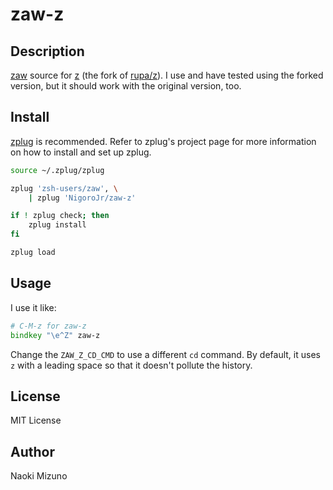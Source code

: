 # zaw-z
## Description
[zaw](https://github.com/zsh-users/zaw) source for
[z](https://github.com/knu/z) (the fork of
[rupa/z](https://github.com/rupa/z)). I use and have tested using the forked
version, but it should work with the original version, too.

## Install
[zplug](https://github.com/b4b4r07/zplug) is recommended. Refer to zplug's
project page for more information on how to install and set up zplug.

```zsh
source ~/.zplug/zplug

zplug 'zsh-users/zaw', \
    | zplug 'NigoroJr/zaw-z'

if ! zplug check; then
    zplug install
fi

zplug load
```

## Usage
I use it like:

```zsh
# C-M-z for zaw-z
bindkey "\e^Z" zaw-z
```

Change the `ZAW_Z_CD_CMD` to use a different `cd` command. By default, it uses
` z` with a leading space so that it doesn't pollute the history.

## License
MIT License

## Author
Naoki Mizuno
